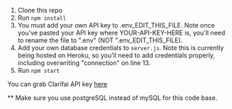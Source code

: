 
1. Clone this repo
2. Run `npm install`
4. You must add your own API key to .env_EDIT_THIS_FILE. Note once you've pasted your API key where YOUR-API-KEY-HERE is, you'll need to rename the file to ".env" (NOT ".env_EDIT_THIS_FILE).
5. Add your own database credentials to `server.js`. Note this is currently being hosted on Heroku, so you'll need to add credentials properly, including overwriting "connection" on line 13.
6. Run `npm start`

You can grab Clarifai API key [here](https://www.clarifai.com/)

** Make sure you use postgreSQL instead of mySQL for this code base.
